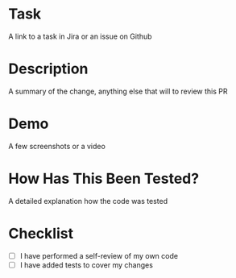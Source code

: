# Task

<!-- Please add link(s) to Jira task(s) related to this PR -->

A link to a task in Jira or an issue on Github

# Description

<!-- Please include a summary of the change -->
<!-- Any details that you think are important to review this PR? -->
<!-- Are there other PRs related to this one? -->

A summary of the change, anything else that will to review this PR

# Demo

<!-- Add a screenshot or a video demonstration when possible -->

A few screenshots or a video

# How Has This Been Tested?

<!-- Please describe how you tested your changes -->

A detailed explanation how the code was tested

# Checklist

<!-- Go over all the following points, and put an `x` in all the boxes that apply -->

- [ ] I have performed a self-review of my own code
- [ ] I have added tests to cover my changes
